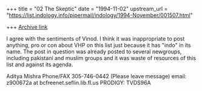 +++
title = "02 The Skeptic"
date = "1994-11-02"
upstream_url = "https://list.indology.info/pipermail/indology/1994-November/001507.html"

+++
[Archive link](https://list.indology.info/pipermail/indology/1994-November/001507.html)

I agree with the sentiments of Vinod. I think it was inappropriate to post 
anything, pro or con about VHP on this list just because it has "indo" in 
its name. The post in question was already posted to several newgroups, 
including pakistani and muslim groups and it was waste of resources of 
this list and against its agenda.

Aditya Mishra
Phone/FAX 305-746-0442 (Please leave message)
email:  z900672a at bcfreenet.seflin.lib.fl.us
PRODIGY: TVDS96A







